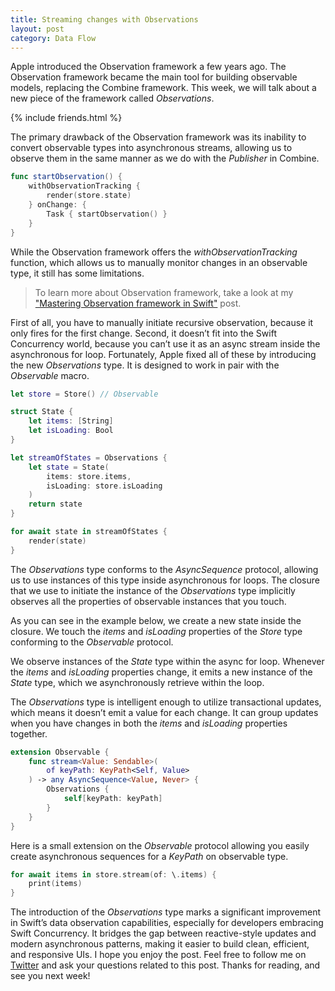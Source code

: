 ```yaml
---
title: Streaming changes with Observations
layout: post
category: Data Flow
---
```


Apple introduced the Observation framework a few years ago. The Observation framework became the main tool for building observable models, replacing the Combine framework. This week, we will talk about a new piece of the framework called *Observations*.

{% include friends.html %}

The primary drawback of the Observation framework was its inability to convert observable types into asynchronous streams, allowing us to observe them in the same manner as we do with the *Publisher* in Combine.

```swift
func startObservation() {
    withObservationTracking {
        render(store.state)
    } onChange: {
        Task { startObservation() }
    }
}
```

While the Observation framework offers the *withObservationTracking* function, which allows us to manually monitor changes in an observable type, it still has some limitations. 

> To learn more about Observation framework, take a look at my ["Mastering Observation framework in Swift"](/2023/10/03/mastering-observable-framework-in-swift/) post.

First of all, you have to manually initiate recursive observation, because it only fires for the first change. Second, it doesn’t fit into the Swift Concurrency world, because you can’t use it as an async stream inside the asynchronous for loop. Fortunately, Apple fixed all of these by introducing the new *Observations* type. It is designed to work in pair with the *Observable* macro.

```swift
let store = Store() // Observable

struct State {
    let items: [String]
    let isLoading: Bool
}

let streamOfStates = Observations {
    let state = State(
        items: store.items,
        isLoading: store.isLoading
    )
    return state
}

for await state in streamOfStates {
    render(state)
}
```

The *Observations* type conforms to the *AsyncSequence* protocol, allowing us to use instances of this type inside asynchronous for loops. The closure that we use to initiate the instance of the *Observations* type implicitly observes all the properties of observable instances that you touch.

As you can see in the example below, we create a new state inside the closure. We touch the *items* and *isLoading* properties of the *Store* type conforming to the *Observable* protocol. 

We observe instances of the *State* type within the async for loop. Whenever the *items* and *isLoading* properties change, it emits a new instance of the *State* type, which we asynchronously retrieve within the loop.

The *Observations* type is intelligent enough to utilize transactional updates, which means it doesn’t emit a value for each change. It can group updates when you have changes in both the *items* and *isLoading* properties together.

```swift
extension Observable {
    func stream<Value: Sendable>(
        of keyPath: KeyPath<Self, Value>
    ) -> any AsyncSequence<Value, Never> {
        Observations {
            self[keyPath: keyPath]
        }
    }
}
```

Here is a small extension on the *Observable* protocol allowing you easily create asynchronous sequences for a *KeyPath* on observable type.

```swift
for await items in store.stream(of: \.items) {
    print(items)
}
```

The introduction of the *Observations* type marks a significant improvement in Swift’s data observation capabilities, especially for developers embracing Swift Concurrency. It bridges the gap between reactive-style updates and modern asynchronous patterns, making it easier to build clean, efficient, and responsive UIs. I hope you enjoy the post. Feel free to follow me on [Twitter](https://twitter.com/mecid) and ask your questions related to this post. Thanks for reading, and see you next week!
